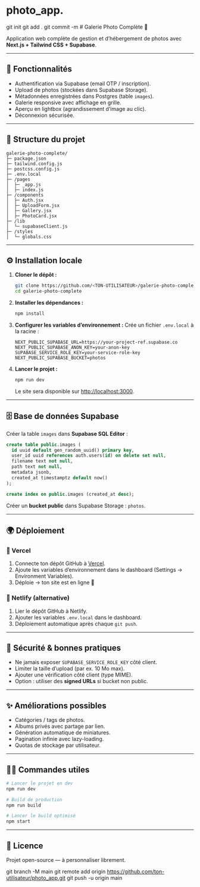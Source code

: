# photo_app.
git init
git add .
git commit -m # Galerie Photo Complète 📸

Application web complète de gestion et d’hébergement de photos avec **Next.js + Tailwind CSS + Supabase**.

---

## 🚀 Fonctionnalités
- Authentification via Supabase (email OTP / inscription).
- Upload de photos (stockées dans Supabase Storage).
- Métadonnées enregistrées dans Postgres (table `images`).
- Galerie responsive avec affichage en grille.
- Aperçu en lightbox (agrandissement d’image au clic).
- Déconnexion sécurisée.

---

## 📂 Structure du projet
```
galerie-photo-complete/
├─ package.json
├─ tailwind.config.js
├─ postcss.config.js
├─ .env.local
├─ /pages
│  ├─ _app.js
│  ├─ index.js
├─ /components
│  ├─ Auth.jsx
│  ├─ UploadForm.jsx
│  ├─ Gallery.jsx
│  ├─ PhotoCard.jsx
├─ /lib
│  └─ supabaseClient.js
├─ /styles
│  └─ globals.css
```

---

## ⚙️ Installation locale

1. **Cloner le dépôt :**
   ```bash
   git clone https://github.com/<TON-UTILISATEUR>/galerie-photo-complete.git
   cd galerie-photo-complete
   ```

2. **Installer les dépendances :**
   ```bash
   npm install
   ```

3. **Configurer les variables d’environnement :**
   Crée un fichier `.env.local` à la racine :
   ```env
   NEXT_PUBLIC_SUPABASE_URL=https://your-project-ref.supabase.co
   NEXT_PUBLIC_SUPABASE_ANON_KEY=your-anon-key
   SUPABASE_SERVICE_ROLE_KEY=your-service-role-key
   NEXT_PUBLIC_SUPABASE_BUCKET=photos
   ```

4. **Lancer le projet :**
   ```bash
   npm run dev
   ```
   Le site sera disponible sur [http://localhost:3000](http://localhost:3000).

---

## 🗄️ Base de données Supabase

Créer la table `images` dans **Supabase SQL Editor** :
```sql
create table public.images (
  id uuid default gen_random_uuid() primary key,
  user_id uuid references auth.users(id) on delete set null,
  filename text not null,
  path text not null,
  metadata jsonb,
  created_at timestamptz default now()
);

create index on public.images (created_at desc);
```

Créer un **bucket public** dans Supabase Storage : `photos`.

---

## 🌍 Déploiement

### 🔹 Vercel
1. Connecte ton dépôt GitHub à [Vercel](https://vercel.com/).
2. Ajoute les variables d’environnement dans le dashboard (Settings → Environment Variables).
3. Déploie → ton site est en ligne 🎉

### 🔹 Netlify (alternative)
1. Lier le dépôt GitHub à Netlify.
2. Ajouter les variables `.env.local` dans le dashboard.
3. Déploiement automatique après chaque `git push`.

---

## 🔐 Sécurité & bonnes pratiques
- Ne jamais exposer `SUPABASE_SERVICE_ROLE_KEY` côté client.
- Limiter la taille d’upload (par ex. 10 Mo max).
- Ajouter une vérification côté client (type MIME).
- Option : utiliser des **signed URLs** si bucket non public.

---

## ✨ Améliorations possibles
- Catégories / tags de photos.
- Albums privés avec partage par lien.
- Génération automatique de miniatures.
- Pagination infinie avec lazy-loading.
- Quotas de stockage par utilisateur.

---

## 👨‍💻 Commandes utiles

```bash
# Lancer le projet en dev
npm run dev

# Build de production
npm run build

# Lancer le build optimisé
npm start
```

---

## 📜 Licence
Projet open-source — à personnaliser librement.

git branch -M main
git remote add origin https://github.com/ton-utilisateur/photo_app.git
git push -u origin main
